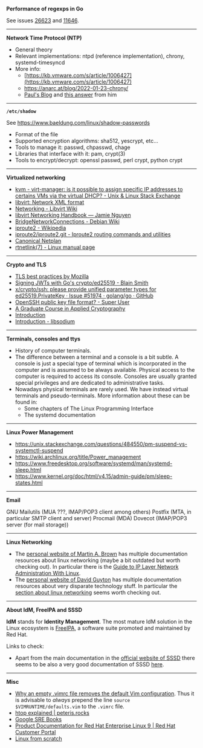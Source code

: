 **Performance of regexps in Go**

See issues [26623](https://github.com/golang/go/issues/26623) and [11646](https://github.com/golang/go/issues/11646).

---

**Network Time Protocol (NTP)**

- General theory
- Relevant implementations: ntpd (reference implementation), chrony, systemd-timesyncd
- More info:
  - [https://kb.vmware.com/s/article/1006427](https://kb.vmware.com/s/article/1006427)
  - https://anarc.at/blog/2022-01-23-chrony/
  - [Paul's Blog](https://www.libertysys.com.au/) and [this answer](https://serverfault.com/questions/1128302/does-installing-ntp-mean-im-installing-an-ntp-server) from him

---

**`/etc/shadow`**

See https://www.baeldung.com/linux/shadow-passwords

- Format of the file
- Supported encryption algorithms: sha512, yescrypt, etc…
- Tools to manage it: passwd, chpasswd, chage
- Libraries that interface with it: pam, crypt(3)
- Tools to encrypt/decrypt: openssl passwd, perl crypt, python crypt

---

**Virtualized networking**

- [kvm - virt-manager: is it possible to assign specific IP addresses to certains VMs via the virtual DHCP? - Unix & Linux Stack Exchange](https://unix.stackexchange.com/questions/174884/virt-manager-is-it-possible-to-assign-specific-ip-addresses-to-certains-vms-via)
- [libvirt: Network XML format](https://libvirt.org/formatnetwork.html#elementsAddress)
- [Networking - Libvirt Wiki](https://wiki.libvirt.org/page/Networking)
- [libvirt Networking Handbook — Jamie Nguyen](https://jamielinux.com/docs/libvirt-networking-handbook/)
- [BridgeNetworkConnections - Debian Wiki](https://wiki.debian.org/BridgeNetworkConnections)
- [iproute2 - Wikipedia](https://en.wikipedia.org/wiki/Iproute2)
- [iproute2/iproute2.git - Iproute2 routing commands and utilities](https://git.kernel.org/pub/scm/network/iproute2/iproute2.git/)
- [Canonical Netplan](https://netplan.io/)
- [rtnetlink(7) - Linux manual page](https://www.man7.org/linux/man-pages/man7/rtnetlink.7.html)

---

**Crypto and TLS**

- [TLS best practices by Mozilla](https://wiki.mozilla.org/Security/Server_Side_TLS)
- [Signing JWTs with Go's crypto/ed25519 - Blain Smith](https://blainsmith.com/articles/signing-jwts-with-gos-crypto-ed25519/)
- [x/crypto/ssh: please provide unified parameter types for ed25519.PrivateKey · Issue #51974 · golang/go · GitHub](https://github.com/golang/go/issues/51974)
- [OpenSSH public key file format? - Super User](https://superuser.com/questions/1477472/openssh-public-key-file-format)
- [A Graduate Course in Applied Cryptography](https://toc.cryptobook.us/)
- [Introduction](https://nacl.cr.yp.to/index.html)
- [Introduction - libsodium](https://doc.libsodium.org/)

---

**Terminals, consoles and ttys**

- History of computer terminals.
- The difference between a terminal and a console is a bit subtle. A console is just a special type of terminal which is incorporated in the computer and is assumed to be always available. Physical access to the computer is required to access its console. Consoles are usually granted special privileges and are dedicated to administrative tasks.
- Nowadays physical terminals are rarely used. We have instead virtual terminals and pseudo-terminals. More information about these can be found in:
	- Some chapters of The Linux Programming Interface
	- The systemd documentation

---

**Linux Power Management**

- https://unix.stackexchange.com/questions/484550/pm-suspend-vs-systemctl-suspend
- https://wiki.archlinux.org/title/Power_management
- https://www.freedesktop.org/software/systemd/man/systemd-sleep.html
- https://www.kernel.org/doc/html/v4.15/admin-guide/pm/sleep-states.html

---

**Email**

GNU Mailutils (MUA ???, IMAP/POP3 client among others)
Postfix (MTA, in particular SMTP client and server)
Procmail (MDA)
Dovecot (IMAP/POP3 server (for mail storage))

---

**Linux Networking**

- The [personal website of Martin A. Brown](http://linux-ip.net/) has multiple documentation resources about linux networking (maybe a bit outdated but worth checking out). In particular there is the [Guide to IP Layer Network Administration With Linux](http://linux-ip.net/pages/the-guide.html).
- The [personal website of David Guyton](https://datahacker.blog/) has multiple documentation resources about very disparate technology stuff. In particular the [section about linux networking](https://datahacker.blog/industry/technology-menu/networking) seems worth checking out.

---

**About IdM, FreeIPA and SSSD**

**IdM** stands for **Identity Management**. The most mature IdM solution in the Linux ecosystem is [FreeIPA](https://www.freeipa.org), a software suite promoted and maintained by Red Hat.

Links to check:

- Apart from the main documentation in the [official website of SSSD](https://sssd.io/) there seems to be also a very good documentation of SSSD [here](https://docs.pagure.org/sssd.sssd/index.html).

---

**Misc**

- [Why an empty .vimrc file removes the default Vim configuration](https://vi.stackexchange.com/questions/33154/why-does-an-empty-vimrc-file-change-my-configuration-e-g-disable-syntax-highli). Thus it is advisable to _always_ prepend the line `source $VIMRUNTIME/defaults.vim` to the `.vimrc` file.
- [htop explained | peteris.rocks](https://peteris.rocks/blog/htop/)
- [Google SRE Books](https://sre.google/books/)
- [Product Documentation for Red Hat Enterprise Linux 9 | Red Hat Customer Portal](https://access.redhat.com/documentation/en-us/red_hat_enterprise_linux/9)
- [Linux from scratch](https://www.linuxfromscratch.org/)